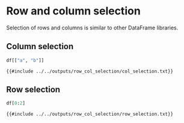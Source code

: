 # Row and column selection

Selection of rows and columns is similar to other DataFrame libraries.

## Column selection

```python
df[["a", "b"]]
```

```text
{{#include ../../outputs/row_col_selection/col_selection.txt}}
```

## Row selection

```python
df[0:2]
```

```text
{{#include ../../outputs/row_col_selection/row_selection.txt}}
```
